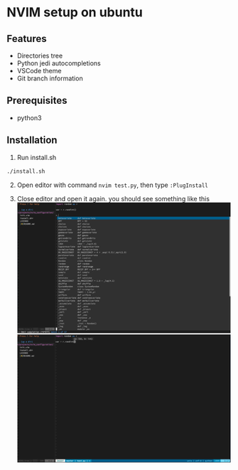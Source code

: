 # NVIM setup on ubuntu

## Features
- Directories tree
- Python jedi autocompletions
- VSCode theme
- Git branch information

## Prerequisites

- python3

## Installation

1. Run install.sh

```bash
./install.sh
```

2. Open editor with command `nvim test.py`, then type `:PlugInstall`

3. Close editor and open it again. you should see something like this
![plot](./img/preview1.png)
![plot](./img/preview2.png)
